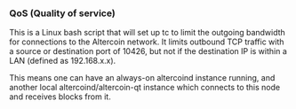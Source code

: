 ### QoS (Quality of service) ###

This is a Linux bash script that will set up tc to limit the outgoing bandwidth for connections to the Altercoin network. It limits outbound TCP traffic with a source or destination port of 10426, but not if the destination IP is within a LAN (defined as 192.168.x.x).

This means one can have an always-on altercoind instance running, and another local altercoind/altercoin-qt instance which connects to this node and receives blocks from it.
